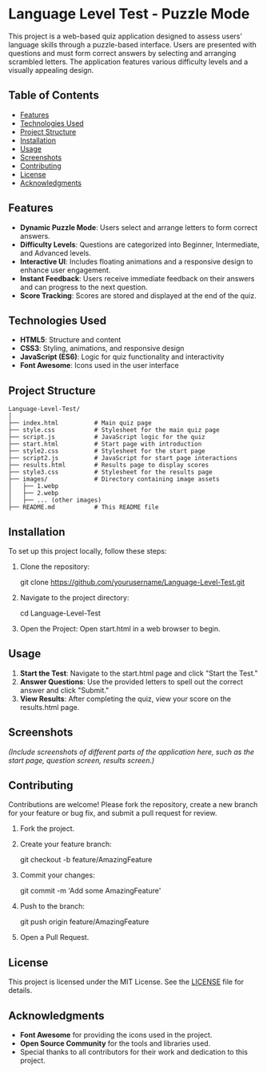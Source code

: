 # Language Level Test - Puzzle Mode

This project is a web-based quiz application designed to assess users' language skills through a puzzle-based interface. Users are presented with questions and must form correct answers by selecting and arranging scrambled letters. The application features various difficulty levels and a visually appealing design.

## Table of Contents

- [Features](#features)
- [Technologies Used](#technologies-used)
- [Project Structure](#project-structure)
- [Installation](#installation)
- [Usage](#usage)
- [Screenshots](#screenshots)
- [Contributing](#contributing)
- [License](#license)
- [Acknowledgments](#acknowledgments)

## Features

- **Dynamic Puzzle Mode**: Users select and arrange letters to form correct answers.
- **Difficulty Levels**: Questions are categorized into Beginner, Intermediate, and Advanced levels.
- **Interactive UI**: Includes floating animations and a responsive design to enhance user engagement.
- **Instant Feedback**: Users receive immediate feedback on their answers and can progress to the next question.
- **Score Tracking**: Scores are stored and displayed at the end of the quiz.

## Technologies Used

- **HTML5**: Structure and content
- **CSS3**: Styling, animations, and responsive design
- **JavaScript (ES6)**: Logic for quiz functionality and interactivity
- **Font Awesome**: Icons used in the user interface

## Project Structure
```shell
Language-Level-Test/
│
├── index.html          # Main quiz page
├── style.css           # Stylesheet for the main quiz page
├── script.js           # JavaScript logic for the quiz
├── start.html          # Start page with introduction
├── style2.css          # Stylesheet for the start page
├── script2.js          # JavaScript for start page interactions
├── results.html        # Results page to display scores
├── style3.css          # Stylesheet for the results page
├── images/             # Directory containing image assets
│   ├── 1.webp
│   ├── 2.webp
│   ├── ... (other images)
├── README.md           # This README file
```

## Installation

To set up this project locally, follow these steps:

1. Clone the repository:
   
   git clone https://github.com/yourusername/Language-Level-Test.git
   
2. Navigate to the project directory:
   
   cd Language-Level-Test
   
3. Open the Project:
   Open start.html in a web browser to begin.

## Usage

1. **Start the Test**: Navigate to the start.html page and click "Start the Test."
2. **Answer Questions**: Use the provided letters to spell out the correct answer and click "Submit."
3. **View Results**: After completing the quiz, view your score on the results.html page.

## Screenshots

*(Include screenshots of different parts of the application here, such as the start page, question screen, results screen.)*

## Contributing

Contributions are welcome! Please fork the repository, create a new branch for your feature or bug fix, and submit a pull request for review.

1. Fork the project.
2. Create your feature branch:
   
   git checkout -b feature/AmazingFeature
   
3. Commit your changes:
   
   git commit -m 'Add some AmazingFeature'
   
4. Push to the branch:
   
   git push origin feature/AmazingFeature
   
5. Open a Pull Request.

## License

This project is licensed under the MIT License. See the [LICENSE](LICENSE) file for details.

## Acknowledgments

- **Font Awesome** for providing the icons used in the project.
- **Open Source Community** for the tools and libraries used.
- Special thanks to all contributors for their work and dedication to this project.
